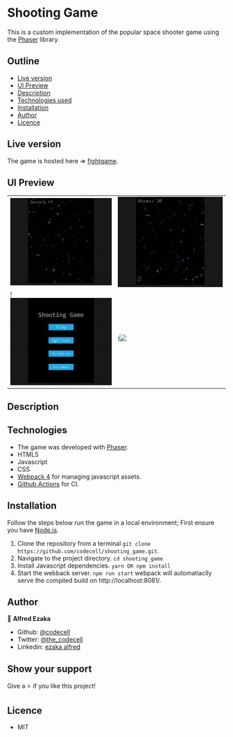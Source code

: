 # Shooting Game
This is a custom implementation of the popular space shooter game using the [Phaser](https://phaser.io/) library.

## Outline
- [Live version](#Live-version)
- [UI Preview](#UI-Preview)
- [Description](#Description)
- [Technologies used](#Technologies)
- [Installation](#Installation)
- [Author](#author)
- [Licence](#licence)

## Live version
The game is hosted here => [fightgame](https://fightgame.netlify.app/).

## UI Preview

|                |                |
|----------------|----------------|
|<img src='./src/assets/readme/game.png' />|<img src='./src/assets/readme/game2.png' />|
!<img src='./src/assets/readme/menu.png' />|!<img src='./src/images/instructions.png' />|


## Description
<!--  -->

## Technologies
- The game was developed with [Phaser](https://phaser.io/).
- HTML5
- Javascript
- CSS
- [Webpack 4](https://webpack.js.org/) for managing javascript assets.
- [Github Actions](https://github.com/features/actions) for CI.


## Installation
Follow the steps below run the game in a local environment; First ensure you have [Node.js](https://nodejs.org).

1. Clone the repository from a terminal 
    ```git clone https://github.com/codecell/shooting_game.git```.
2. Navigate to the project directory.
    ```cd shooting_game```
3. Install Javascript dependencies.
    ```yarn OR npm install```
4. Start the webback server.
    ```npm run start```
webpack will automatiaclly serve the compiled build on http://localhost:8081/.


## Author

👤 **Alfred Ezaka**

- Github: [@codecell](https://github.com/codecell)
- Twitter: [@the_codecell](https://twitter.com/the_codecell) 
- Linkedin: [ezaka alfred](https://www.linkedin.com/in/alfrednoble/)

## Show your support

Give a ⭐️ if you like this project!

## Licence
- MIT